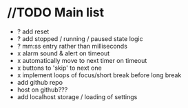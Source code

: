 # //TODO Main list
- ? add reset
- ? add stopped / running / paused state logic
- ? mm:ss entry rather than milliseconds
- x alarm sound & alert on timeout
- x automatically move to next timer on timeout
- x buttons to 'skip' to next one
- x implement loops of focus/short break before long break
- add github repo
- host on github???
- add localhost storage / loading of settings